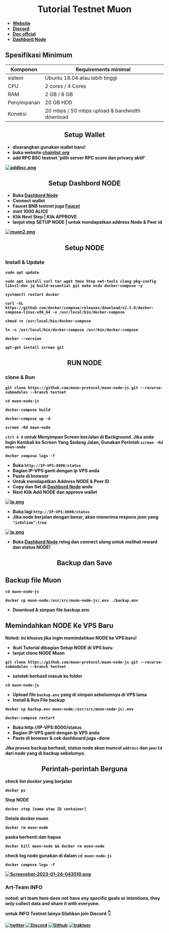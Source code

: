 <h1 align="center"><strong>Tutorial Testnet Muon<strong></h1>

- [Website](https://muon.net/)
- [Discord](https://discord.gg/Q6Q5auhb49)
- [Doc offcial](https://docs.muon.net/muon-network/muon-nodes/joining-the-testnet-alice)
- [Dashbord Node](https://alice.muon.net/)

## Spesifikasi Minimum

| Komponen    | Requirements minimal                          |
| ----------- | --------------------------------------------- |
| sistem      | Ubuntu 18.04 atau lebih tinggi                |
| CPU         | 2 cores / 4 Cores                             |
| RAM         | 2 GB / 8 GB                                   |
| Penyimpanan | 20 GB HDD                                     |
| Koneksi     | 20 mbps / 50 mbps upload & bandwidth download |

<h2 align="center"><strong>Setup Wallet</strong></h2>

- disarangkan gunakan wallet baru!
- buka website [chainlist.org](https://chainlist.org/)
- add RPC BSC testnet 'pilih server RPC score dan privacy **aktif**'

[![addbsc.png](https://i.postimg.cc/W4Xqf4Qy/addbsc.png)](https://postimg.cc/JyHhsR73)

<h2 align="center"><strong>Setup Dashbord NODE</strong></h2>

- Buka [Dashbord Node](https://alice.muon.net/)
- Connect wallet
- Faucet BNB testnet juga [Faucet](https://testnet.bnbchain.org/faucet-smart)
- mint 1000 ALICE
- Klik **Next Step** | Klik **APPROVE**
- lanjut step SETUP NODE | untuk mendapatkan address Node & Peer id

[![muon2.png](https://i.postimg.cc/DyVxd21h/muon2.png)](https://postimg.cc/23wdCNH9)

<h2 align="center"><strong>Setup NODE</strong></h2>

### Install & Update

```
sudo apt update
```

```
sudo apt install curl tar wget tmux htop net-tools clang pkg-config libssl-dev jq build-essential git make ncdu docker-compose -y
```

```
systemctl restart docker
```

```
curl -SL https://github.com/docker/compose/releases/download/v2.5.0/docker-compose-linux-x86_64 -o /usr/local/bin/docker-compose
```

```
chmod +x /usr/local/bin/docker-compose
```

```
ln -s /usr/local/bin/docker-compose /usr/bin/docker-compose
```

```
docker --version
```

```
apt-get install screen git
```

<h2 align="center"><strong>RUN NODE</strong></h2>

### clone & Run

```
git clone https://github.com/muon-protocol/muon-node-js.git --recurse-submodules --branch testnet
```

```
cd muon-node-js
```

```
docker-compose build
```

```
docker-compose up -d
```

```
screen -Rd moun-node
```

`ctrl A D` untuk Menyimpan Screen berJalan di Background.
Jika anda Ingin Kembali ke Screen Yang Sedang Jalan, Gunakan Perintah `screen -Rd moun-node`

```
docker compose logs -f
```

- Buka `http://IP-VPS:8000/status`
- Bagian IP-VPS ganti dengan Ip VPS anda
- Paste di browser
- Untuk mendapatkan Address NODE & Peer ID
- Copy dan Set di [Dashbord Node](https://alice.muon.net/) anda
- Next Klik Add NODE dan approve wallet

[![ip.png](https://i.postimg.cc/nrwT6DLS/ip.png)](https://postimg.cc/RJKctqKw)

- Buka lagi `http://IP-VPS:8000/status`
- Jika node berjalan dengan benar, akan menerima respons json yang `"isOnline":true`

[![ip.png](https://i.postimg.cc/6qbqndW0/ip.png)](https://postimg.cc/fSXMhS0t)

- Buka [Dashbord Node](https://alice.muon.net/) relog dan connect ulang untuk melihat reward dan status NODE!

<h2 align="center"><strong>Backup dan Save</strong></h2>

## Backup file Muon

```
cd muon-node-js
```

```
docker cp muon-node:/usr/src/muon-node-js/.env ./backup.env
```

- Download & simpan file backup.env

## Memindahkan NODE Ke VPS Baru
Noted: ini khusus jika ingin memindahkan NODE ke VPS baru!

- Ikuti Tutorial dibagian **Setup NODE** di VPS baru
- lanjut clone NODE Muon

```
git clone https://github.com/muon-protocol/muon-node-js.git --recurse-submodules --branch testnet
```

- setelah berhasil masuk ke folder

```
cd muon-node-js
```

- Upload file `backup.env` yang di simpan sebelumnya di VPS lama
- Install & Run File backup

```
docker cp backup.env muon-node:/usr/src/muon-node-js/.env
```

```
docker-compose restart
```

- Buka http://IP-VPS:8000/status
- Bagian IP-VPS ganti dengan Ip VPS anda
- Paste di browser & cek dashboard juga
-done

Jika proses backup berhasil, status node akan muncul `address` dan `peerId` dari node yang di backup sebelumya.

<h2 align="center"><strong>Perintah-perintah Berguna</strong></h2>

check list docker yang berjalan

```
docker ps
```

Stop NODE

```
docker stop [nama atau ID container]
```

Detele docker muon

```
docker rm muon-node
```

paska berhenti dan hapus

```
docker kill muon-node && docker rm muon-node
```

check log node gunakan di dalam `cd muon-node-js`

```
docker compose logs -f
```

[![Screenshot-2023-01-24-043510.png](https://i.postimg.cc/7L0dLYc6/Screenshot-2023-01-24-043510.png)](https://postimg.cc/94XJ8Vc5)

### Art-Team INFO

noted: **art team** here does not have any specific goals or intentions, they only collect data and share it with everyone.

untuk INFO Testnet lainya Silahkan join Discord 👇

[![twitter](https://img.shields.io/badge/twitter-1DA1F2?style=for-the-badge&logo=twitter&logoColor=white)](https://twitter.com/ArtSy5team)
[![Discord](https://img.shields.io/badge/discord-7289d9?style=for-the-badge&logo=discord&logoColor=white)](https://discord.gg/EAKEdZU6c8)
[![Github](https://img.shields.io/badge/GitHub-171515?style=for-the-badge&logo=GitHub&logoColor=white)](https://github.com/Art-Sy5team)
[![trakteer](https://img.shields.io/badge/trakteer.id-e31e1e?style=for-the-badge&logo=ko-fi&logoColor=white)](https://trakteer.id/Art-Sy5team/tip)
